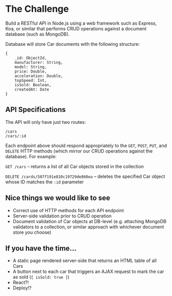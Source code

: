 # The Challenge

Build a RESTful API in Node.js using a web framework such as Express, Koa, or similar that performs CRUD operations against a document database (such as MongoDB).

Database will store Car documents with the following structure:

```
{
    _id: ObjectId,
    manufacturer: String,
    model: String,
    price: Double,
    acceleration: Double,
    topSpeed: Int,
    isSold: Boolean,
    createdAt: Date
}
```

## API Specifications

The API will only have just two routes:

```
/cars
/cars/:id
```

Each endpoint above should respond appropriately to the `GET`, `POST`, `PUT`, and `DELETE` HTTP methods (which mirror our CRUD operations against the database). For example:

`GET /cars` – returns a list of all Car objects stored in the collection

`DELETE /cards/507f191e810c19729de860ea` – deletes the specified Car object whose ID matches the `:id` parameter


## Nice things we would like to see
 - Correct use of HTTP methods for each API endpoint
 - Server-side validation prior to CRUD operation
 - Document validation of Car objects at DB-level (e.g. attaching MongoDB validators to a collection, or similar approach with whichever document store you choose)

## If you have the time...
 - A static page rendered server-side that returns an HTML table of all Cars
 - A button next to each car that triggers an AJAX request to mark the car as sold (`{ isSold: true }`)
 - React?!
 - Deploy!?
